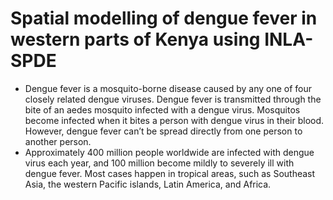 # Spatial modelling of dengue fever in western parts of Kenya using INLA-SPDE
* Dengue fever is a mosquito-borne disease caused by any one of four closely related dengue viruses.  Dengue fever is transmitted through the bite of an aedes mosquito infected with a dengue virus. Mosquitos become infected when it bites a person with dengue virus in their blood. However, dengue fever can’t be spread directly from one person to another person.
* Approximately 400 million people worldwide are infected with dengue virus each year, and 100 million become mildly to severely ill with dengue fever. Most cases happen in tropical areas, such as Southeast Asia, the western Pacific islands, Latin America, and Africa.
